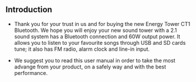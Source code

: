 ## Introduction

* Thank you for your trust in us and for buying the new Energy Tower CT1 Bluetooth.  We hope you will enjoy your new sound tower with a 2.1 sound system has a Bluetooth connection and 60W output power. It allows you to listen to your favourite songs through USB and SD cards tune; it also has FM radio, alarm clock and line-in input.

* We suggest you to read this user manual in order to take the most advange from your product, on a safely way and with the best performance.


